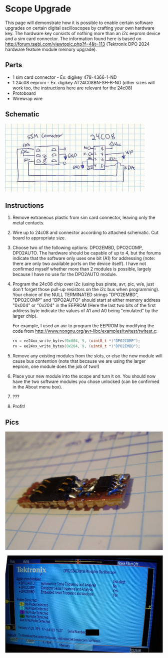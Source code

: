 ---
---

# Scope Upgrade

This page will demonstrate how it is possible to enable certain software upgrades on certain digital oscilloscopes by crafting your own hardware key. The hardware key consists of nothing more than an i2c eeprom device and a sim card connector. The information found here is based on http://forum.tsebi.com/viewtopic.php?f=4&t=113 (Tektronix DPO 2024 hardware feature module memory upgrade).

## Parts

- 1 sim card connector - Ex: digikey 478-4366-1-ND
- 1 24c08 eeprom - Ex. digikey AT24C08BN-SH-B-ND (other sizes will work too, the instructions here are relevant for the 24c08)
- Protoboard
- Wirewrap wire

## Schematic

![Schematic](/images/scope_upgrade_schematic.jpg)

## Instructions

1. Remove extraneous plastic from sim card connector, leaving only the metal contacts.
2. Wire up to 24c08 and connector according to attached schematic. Cut board to appropriate size. 
3. Choose two of the following options: DPO2EMBD, DPO2COMP, DPO2AUTO. The hardware should be capable of up to 4, but the forums indicate that the software only uses one bit (A1) for addressing (note: there are only two available ports on the device itself). I have not confirmed myself whether more than 2 modules is possible, largely because I have no use for the DPO2AUTO module.
4. Program the 24c08 chip over i2c (using bus pirate, avr, pic, w/e, just don't forget those pull-up resistors on the i2c bus when programming). Your choice of the NULL TERMINATED strings "DPO2EMBD", "DPO2COMP" and "DPO2AUTO" should start at either memory address "0x004" or "0x204" in the EEPROM (Here the last two bits of the first address byte indicate the values of A1 and A0 being "emulated" by the larger chip).

   For example, I used an avr to program the EEPROM by modifying the code from http://www.nongnu.org/avr-libc/examples/twitest/twitest.c:

   ```C
   rv = ee24xx_write_bytes(0x004, 9, (uint8_t *)"DPO2COMP");
   rv = ee24xx_write_bytes(0x204, 9, (uint8_t *)"DPO2EMBD");
   ```

5. Remove any existing modules from the slots, or else the new module will cause bus contention (note that because we are using the larger eeprom, one module does the job of two!)
6. Place your new module into the scope and turn it on. You should now have the two software modules you chose unlocked (can be confirmed in the About menu box).
7. ???
8. Profit!

## Pics

![Board](/images/scope_upgrade_board.jpg)

![ScreenShot](/images/scope_upgrade_screenshot.jpg)

